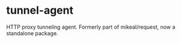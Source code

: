 tunnel-agent
============

HTTP proxy tunneling agent. Formerly part of mikeal/request, now a standalone package.
